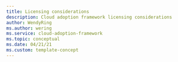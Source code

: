 ```yaml
---
title: Licensing considerations
description: Cloud adoption framework licensing considerations
author: WendyRing
ms.author: wering
ms.service: cloud-adoption-framework
ms.topic: conceptual 
ms.date: 04/21/21
ms.custom: template-concept
---
```

